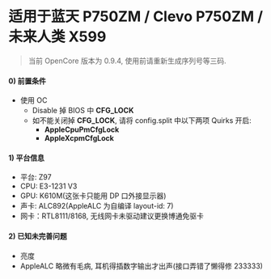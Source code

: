 # 适用于蓝天 P750ZM / Clevo P750ZM / 未来人类 X599

> 当前 OpenCore 版本为 0.9.4, 使用前请重新生成序列号等三码.

#### 0) 前置条件

* 使用 OC
   * Disable 掉 BIOS 中 **CFG_LOCK**
   * 如不能关闭掉 **CFG_LOCK**, 请将 config.split 中以下两项 Quirks 开启:
      * **AppleCpuPmCfgLock**
      * **AppleXcpmCfgLock**

#### 1) 平台信息

* 平台: Z97
* CPU:  E3-1231 V3
* GPU:  K610M(这张卡只能用 DP 口外接显示器)
* 声卡: ALC892(AppleALC 为自编译 layout-id: 7)
* 网卡：RTL8111/8168, 无线网卡未驱动建议更换博通免驱卡

#### 2) 已知未完善问题

* 亮度
* AppleALC 略微有毛病, 耳机得插数字输出才出声(接口弄错了懒得修 233333)
